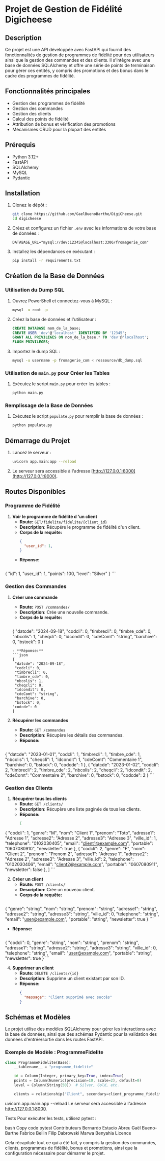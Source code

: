 # Projet de Gestion de Fidélité Digicheese

## Description

Ce projet est une API développée avec FastAPI qui fournit des fonctionnalités de gestion de programmes de fidélité pour des utilisateurs ainsi que la gestion des commandes et des clients. Il s'intègre avec une base de données SQLAlchemy et offre une série de points de terminaison pour gérer ces entités, y compris des promotions et des bonus dans le cadre des programmes de fidélité.

## Fonctionnalités principales

- Gestion des programmes de fidélité
- Gestion des commandes
- Gestion des clients
- Calcul des points de fidélité
- Attribution de bonus et vérification des promotions
- Mécanismes CRUD pour la plupart des entités

## Prérequis

- Python 3.12+
- FastAPI
- SQLAlchemy
- MySQL
- Pydantic

## Installation

1. Clonez le dépôt :

    ```bash
    git clone https://github.com/GaelBuenoBarthe/DigiCheese.git
    cd digicheese
    ```

2. Créez et configurez un fichier `.env` avec les informations de votre base de données :

    ```env
    DATABASE_URL="mysql://dev:12345@localhost:3306/fromagerie_com"
    ```

3. Installez les dépendances en exécutant :

    ```bash
    pip install -r requirements.txt
    ```

## Création de la Base de Données

### Utilisation du Dump SQL

1. Ouvrez PowerShell et connectez-vous à MySQL :

    ```bash
    mysql -u root -p
    ```

2. Créez la base de données et l'utilisateur :

    ```sql
    CREATE DATABASE nom_de_la_base;
    CREATE USER 'dev'@'localhost' IDENTIFIED BY '12345';
    GRANT ALL PRIVILEGES ON nom_de_la_base.* TO 'dev'@'localhost';
    FLUSH PRIVILEGES;
    ```

3. Importez le dump SQL :

    ```bash
    mysql -u username -p fromagerie_com < ressource/db_dump.sql
    ```

### Utilisation de `main.py` pour Créer les Tables

1. Exécutez le script `main.py` pour créer les tables :

    ```bash
    python main.py
    ```

### Remplissage de la Base de Données

1. Exécutez le script `populate.py` pour remplir la base de données :

    ```bash
    python populate.py
    ```

## Démarrage du Projet

1. Lancez le serveur :

    ```bash
    uvicorn app.main:app --reload
    ```

2. Le serveur sera accessible à l'adresse [http://127.0.0.1:8000](http://127.0.0.1:8000).

## Routes Disponibles

### Programme de Fidélité

1. **Voir le programme de fidélité d 'un client**
   - **Route:** `GET/fidelite/fidelite/{client_id}`
   - **Description:** Récupére le programme de fidélité d'un client.
   - **Corps de la requête:**
     ```json
     {
       "user_id": 1,
     }
     ```
   - **Réponse:**
     ```json
  {
    "id": 1,
    "user_id": 1,
    "points": 100,
    "level": "Silver"
  }
     ```

### Gestion des Commandes

1. **Créer une commande**
   - **Route:** `POST /commandes/`
   - **Description:** Crée une nouvelle commande.
   - **Corps de la requête:**
     ```json
    {
      "datcde": "2024-09-18",
      "codcli": 0,
      "timbrecli": 0,
      "timbre_cde": 0,
      "nbcolis": 1,
      "cheqcli": 0,
      "idcondit": 0,
      "cdeComt": "string",
      "barchive": 0,
      "bstock": 0
    }
     ```
   - **Réponse:**
     ```json
    {
      "datcde": "2024-09-18",
      "codcli": 0,
      "timbrecli": 0,
      "timbre_cde": 0,
      "nbcolis": 1,
      "cheqcli": 0,
      "idcondit": 0,
      "cdeComt": "string",
      "barchive": 0,
      "bstock": 0,
     "codcde": 0
    }
     ```

2. **Récupérer les commandes**
   - **Route:** `GET /commandes`
   - **Description:** Récupère les détails des commandes.
   - **Réponse:**
     ```json
 {
    "datcde": "2023-01-01",
    "codcli": 1,
    "timbrecli": 1,
    "timbre_cde": 1,
    "nbcolis": 1,
    "cheqcli": 1,
    "idcondit": 1,
    "cdeComt": "Commentaire 1",
    "barchive": 0,
    "bstock": 0,
    "codcde": 1
  },
  {
    "datcde": "2023-01-02",
    "codcli": 2,
    "timbrecli": 2,
    "timbre_cde": 2,
    "nbcolis": 2,
    "cheqcli": 2,
    "idcondit": 2,
    "cdeComt": "Commentaire 2",
    "barchive": 0,
    "bstock": 0,
    "codcde": 2
  }
     ```


### Gestion des Clients

1. **Récupérer tous les clients**
   - **Route:** `GET /clients/`
   - **Description:** Récupère une liste paginée de tous les clients.
   - **Réponse:**
     ```json
     [
{
    "codcli": 1,
    "genre": "M",
    "nom": "Client 1",
    "prenom": "Toto",
    "adresse1": "Adresse 1",
    "adresse2": "Adresse 2",
    "adresse3": "Adresse 3",
    "ville_id": 1,
    "telephone": "0102030405",
    "email": "client1@example.com",
    "portable": "0607080910",
    "newsletter": true
  },
  {
    "codcli": 2,
    "genre": "F",
    "nom": "Client 2",
    "prenom": "Prenom 2",
    "adresse1": "Adresse 1",
    "adresse2": "Adresse 2",
    "adresse3": "Adresse 3",
    "ville_id": 2,
    "telephone": "0102030406",
    "email": "client2@example.com",
    "portable": "0607080911",
    "newsletter": false
  },
     ]
     ```

2. **Créer un client**
   - **Route:** `POST /clients/`
   - **Description:** Crée un nouveau client.
   - **Corps de la requête:**
     ```json
{
  "genre": "string",
  "nom": "string",
  "prenom": "string",
  "adresse1": "string",
  "adresse2": "string",
  "adresse3": "string",
  "ville_id": 0,
  "telephone": "string",
  "email": "user@example.com",
  "portable": "string",
  "newsletter": true
}
     ```
   - **Réponse:**
     ```json
{
  "codcli": 0,
  "genre": "string",
  "nom": "string",
  "prenom": "string",
  "adresse1": "string",
  "adresse2": "string",
  "adresse3": "string",
  "ville_id": 0,
  "telephone": "string",
  "email": "user@example.com",
  "portable": "string",
  "newsletter": true
}
     ```



4. **Supprimer un client**
   - **Route:** `DELETE /clients/{id}`
   - **Description:** Supprime un client existant par son ID.
   - **Réponse:**
     ```json
     {
       "message": "Client supprimé avec succès"
     }
     ```

## Schémas et Modèles

Le projet utilise des modèles SQLAlchemy pour gérer les interactions avec la base de données, ainsi que des schémas Pydantic pour la validation des données d'entrée/sortie dans les routes FastAPI.

### Exemple de Modèle : ProgrammeFidelite

```python
class ProgrammeFidelite(Base):
    __tablename__ = "programme_fidelite"

    id = Column(Integer, primary_key=True, index=True)
    points = Column(Numeric(precision=10, scale=2), default=0)
    level = Column(String(50))  # Silver, Gold, etc.

    clients = relationship("Client", secondary=client_programme_fidelite, back_populates="programmes_fidelite")

```

uvicorn app.main:app --reload
Le serveur sera accessible à l'adresse http://127.0.0.1:8000.

Tests
Pour exécuter les tests, utilisez pytest :

bash
Copy code
pytest
Contributeurs
Bernardo Estacio Abreu
Gaël Bueno-Barthe
Fabrice Bellin
Filip Dabrowski
Marwa Benyahia
Licence


Cela récapitule tout ce qui a été fait, y compris la gestion des commandes, clients, programmes de fidélité, bonus et promotions, ainsi que la configuration nécessaire pour démarrer le projet.